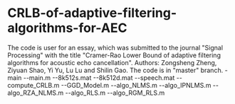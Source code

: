 # CRLB-of-adaptive-filtering-algorithms-for-AEC
The code is user for an essay, which was submitted to the journal "Signal Processing" with the title "Cramer-Rao Lower Bound of adaptive filtering algorithms for acoustic echo cancellation". 
Authors: Zongsheng Zheng, Ziyuan Shao, Yi Yu, Lu Lu and Shilin Gao. The code is in "master" branch. 
-main 
--main.m 
--8k512s.mat 
--8k512d.mat 
--speech.mat 
--compute_CRLB.m 
--GGD_Model.m 
--algo_NLMS.m 
--algo_IPNLMS.m 
--algo_RZA_NLMS.m 
--algo_RLS.m 
--algo_RGM_RLS.m
